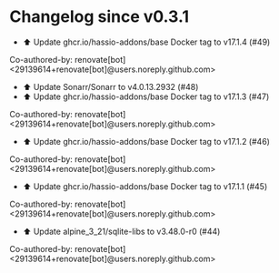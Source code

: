 # Changelog since v0.3.1
- ⬆️ Update ghcr.io/hassio-addons/base Docker tag to v17.1.4 (#49)

Co-authored-by: renovate[bot] <29139614+renovate[bot]@users.noreply.github.com> 
- ⬆️ Update Sonarr/Sonarr to v4.0.13.2932 (#48) 
- ⬆️ Update ghcr.io/hassio-addons/base Docker tag to v17.1.3 (#47)

Co-authored-by: renovate[bot] <29139614+renovate[bot]@users.noreply.github.com> 
- ⬆️ Update ghcr.io/hassio-addons/base Docker tag to v17.1.2 (#46)

Co-authored-by: renovate[bot] <29139614+renovate[bot]@users.noreply.github.com> 
- ⬆️ Update ghcr.io/hassio-addons/base Docker tag to v17.1.1 (#45)

Co-authored-by: renovate[bot] <29139614+renovate[bot]@users.noreply.github.com> 
- ⬆️ Update alpine_3_21/sqlite-libs to v3.48.0-r0 (#44)

Co-authored-by: renovate[bot] <29139614+renovate[bot]@users.noreply.github.com> 

